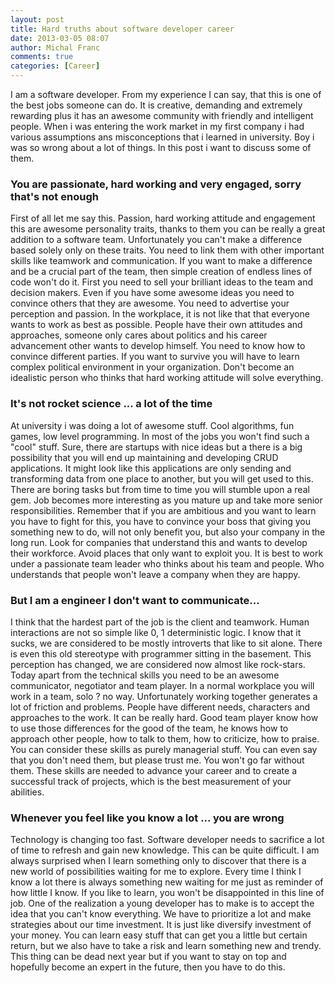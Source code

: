 ```yaml
---
layout: post
title: Hard truths about software developer career
date: 2013-03-05 08:07
author: Michal Franc
comments: true
categories: [Career]
---
```

<p>I am a software developer. From my experience I can say, that this is one of the best jobs someone can do. It is creative, demanding and extremely rewarding plus it has an awesome community with friendly and intelligent people. When i was entering the work market in my first company i had various assumptions ans misconceptions that i learned in university. Boy i was so wrong about a lot of things. In this post i want to discuss some of them.</p>

<h3>You are passionate, hard working and very engaged, sorry that's not enough</h3>

<p>First of all let me say this. Passion, hard working attitude and engagement this are awesome personality traits, thanks to them you can be really a great addition to a software team. Unfortunately you can't make a difference based solely only on these traits. You need to link them with other important skills like teamwork and communication. If you want to make a difference and be a crucial part of the team, then simple creation of endless lines of code won't do it. First you need to sell your brilliant ideas to the team and decision makers. Even if you have some awesome ideas you need to convince others that they are awesome. You need to advertise your perception and passion. In the workplace, it is not like that that everyone wants to work as best as possible. People have their own attitudes and approaches, someone only cares about politics and his career advancement other wants to develop himself. You need to know how to convince different parties. If you want to survive you will have to learn complex political environment in your organization. Don't become an idealistic person who thinks that hard working attitude will solve everything.</p>

<h3>It's not rocket science ... a lot of the time</h3>

<p>At university i was doing a lot of awesome stuff. Cool algorithms, fun games, low level programming. In most of the jobs you won't find such a "cool" stuff. Sure, there are startups with nice ideas but a there is a big possibility that you will end up maintaining and developing CRUD applications. It might look like this applications are only sending and transforming data from one place to another, but you will get used to this. There are boring tasks but from time to time you will stumble upon a real gem. Job becomes more interesting as you mature up and take more senior responsibilities. Remember that if you are ambitious and you want to learn you have to fight for this, you have to convince your boss that giving you something new to do, will not only benefit you, but also your company in the long run. Look for companies that understand this and wants to develop their workforce. Avoid places that only want to exploit you. It is best to work under a passionate team leader who thinks about his team and people. Who understands that people won't leave a company when they are happy.</p>

<h3>But I am a engineer I don't want to communicate...</h3>

<p>I think that the hardest part of the job is the client and teamwork. Human interactions are not so simple like 0, 1 deterministic logic. I know that it sucks, we are considered to be mostly introverts that like to sit alone. There is even this old stereotype with programmer sitting in the basement. This perception has changed, we are considered now almost like rock-stars. Today apart from the technical skills you need to be an awesome communicator, negotiator and team player. In a normal workplace you will work in a team, solo ? no way. Unfortunately working together generates a lot of friction and problems. People have different needs, characters and approaches to the work. It can be really hard. Good team player know how to use those differences for the good of the team, he knows how to approach other people, how to talk to them, how to criticize, how to praise. You can consider these skills as purely managerial stuff. You can even say that you don't need them, but please trust me. You won't go far without them. These skills are needed to advance your career and to create a successful track of projects, which is the best measurement of your abilities.</p>

<h3>Whenever you feel like you know a lot ... you are wrong</h3>

<p>Technology is changing too fast. Software developer needs to sacrifice a lot of time to refresh and gain new knowledge. This can be quite difficult. I am always surprised when I learn something only to discover that there is a new world of possibilities waiting for me to explore. Every time I think I know a lot there is always something new waiting for me just as reminder of how little I know. If you like to learn, you won't be disappointed in this line of job. One of the realization a young developer has to make is to accept the idea that you can't know everything. We have to prioritize a lot and make strategies about our time investment. It is just like diversify investment of your money. You can learn easy stuff that can get you a little but certain return, but we also have to take a risk and learn something new and trendy. This thing can be dead next year but if you want to stay on top and hopefully become an expert in the future, then you have to do this.</p>

